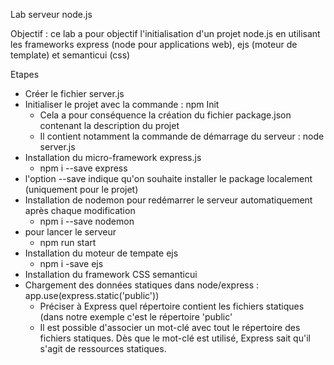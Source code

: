 Lab serveur node.js

Objectif : ce lab a pour objectif l'initialisation d'un projet node.js en utilisant les frameworks express (node pour applications web), ejs (moteur de template) et semanticui (css)

Etapes
- Créer le fichier server.js
- Initialiser le projet avec la commande : npm Init
  - Cela a pour conséquence la création du fichier package.json contenant la description du projet
  - Il contient notamment la commande de démarrage du serveur : node server.js
- Installation du micro-framework express.js
  - npm i --save express
- l'option --save indique qu'on souhaite installer le package localement (uniquement pour le projet)
- Installation de nodemon pour redémarrer le serveur automatiquement après chaque modification
  - npm i --save nodemon
- pour lancer le serveur
  - npm run start
- Installation du moteur de tempate ejs
  - npm i -save ejs
- Installation du framework CSS semanticui
- Chargement des données statiques dans node/express : app.use(express.static('public'))
  - Préciser à Express quel répertoire contient les fichiers statiques (dans notre exemple c'est le répertoire 'public'
  - Il est possible d'associer un mot-clé avec tout le répertoire des fichiers statiques. Dès que le mot-clé est utilisé, Express sait qu'il s'agit de ressources statiques.
